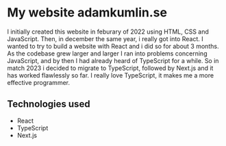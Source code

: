 # My website adamkumlin.se

I initially created this website in feburary of 2022 using HTML, CSS and JavaScript. Then, in december the same year, i really got into React. I wanted to try to build a website with React and i did so for about 3 months. As the codebase grew larger and larger I ran into problems concerning JavaScript, and by then I had already heard of TypeScript for a while. So in match 2023 i decided to migrate to TypeScript, followed by Next.js and it has worked flawlessly so far. I really love TypeScript, it makes me a more effective programmer.

## Technologies used

- React
- TypeScript
- Next.js
